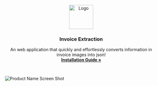 <div align="center">
  <a href="https://github.com/daccuong-uit/invoice_extraction">
    <img src="client/src/assets/logo.svg" alt="Logo" width="80" height="80">
  </a>

  <h3 align="center">Invoice Extraction</h3>

  <p align="center">
    An web application that quickly and effortlessly converts information in invoice images into json!
    <br />
    <a href="./HOW.md"><strong>Installation Guide »</strong></a>
  </p>
</div>

<br />

![Product Name Screen Shot](client/src/assets/main.png)

